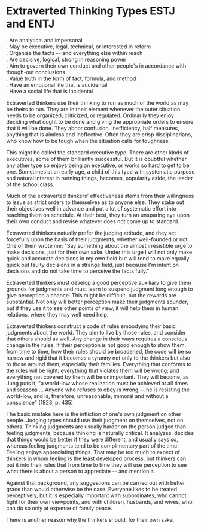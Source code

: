 # Extraverted Thinking Types ESTJ and ENTJ  
. Are analytical and impersonal  
. May be executive, legal, technical, or interested in reform  
. Organize the facts -- and everything else within reach  
. Are decisive, logical, strong in reasoning power  
. Aim to govern their own conduct and other people's in accordance with though-out conclusions  
. Value truth in the form of fact, formula, and method  
. Have an emotional life that is accidental  
. Have a social life that is incidental  
  
Extraverted thinkers use their thinking to run as much of the world as may be theirs to run. They are in their element whenever the outer situation needs to be organized, criticized, or regulated. Ordinarily they enjoy deciding what ought to be done and giving the appropriate orders to ensure that it will be done. They abhor confusion, inefficiency, half measures, anything that is aimless and ineffective. Often they are crisp disciplinarians, who know how to be tough when the situation calls for toughness.  

This might be called the standard executive type. There are other kinds of executives, some of them brilliantly successful. But it is doubtful whether any other type so enjoys being an executive, or works so hard to get to be one. Sometimes at an early age, a child of this type with systematic purpose and natural interest in running things, becomes, popularity aside, the leader of the school class.  

Much of the extraverted thinkers' effectiveness stems from their willingness to issue as strict orders to themselves as to anyone else. They stake out their objectives well in advance and put a lot of systematic effort into reaching them on schedule. At their best, they turn an unsparing eye upon their own conduct and revise whatever does not come up to standard.  

Extraverted thinkers natually prefer the judging attitude, and they act forcefully upon the basis of their judgments, whether well-founded or not. One of them wrote me: "Say something about the almost irresistible urge to make decisions, just for their own sake. Under this urge I will not only make quick and accurate decisions in my own field but will tend to make equally quick but faulty decisions in a strange field, just because I'm intent on decisions and do not take time to perceive the facts fully."  

Extraverted thinkers must develop a good perceptive auxiliary to give them grounds for judgments and must learn to suspend judgment long enough to give perception a chance. This might be difficult, but the rewards are substantial. Not only will better perception make their judgments sounder, but if they use it to see other points of view, it will help them in human relations, where they may well need help.  

Extraverted thinkers construct a code of rules embodying their basic judgments about the world. They aim to live by those rules, and consider that others should as well. Any change in their ways requires a conscious change in the rules. If their perception is not good enough to show them, from time to time, how their rules should be broadened, the code will be so narrow and rigid that it becomes a tyranny not only to the thinkers but also to those around them, especially their families. Everything that conforms to the rules will be right; everything that violates them will be wrong; and everything not covered by them will be unimportant. They will become, as Jung puts it, "a world-low whose realization must be achieved at all times and seasons ... Anyone who refuses to obey is wrong -- he is resisting the world-low, and is, therefore, unreasonable, immoral and without a conscience" (1923, p. 435)  

The basic mistake here is the infliction of one's own judgment on other people. Judging types should use their judgment on themselves, not on others. Thinking judgments are usually harder on the person judged than feeling judgments, because thinking is naturally critical. It analyzes, decides that things would be better if they were different, and usually says so, whereas feeling judgments tend to be complimentary part of the time. Feeling enjoys appreciating things. That may be too much to expect of thinkers in whom feeling is the least developed process, but thinkers can put it into their rules that from time to time they will use perception to see what there is about a person to appreciate -- and mention it.  

Against that background, any suggestions can be carried out with better grace than would otherwise be the case. Everyone likes to be treated perceptively, but it is especially important with subordinates, who cannot fight for their own viewpoints, and with children, husbands, and wives, who can do so only at expense of family peace.  

There is another reason why the thinkers should, for their own sake, 